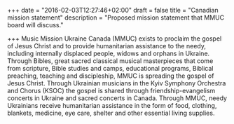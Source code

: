 +++
date = "2016-02-03T12:27:46+02:00"
draft = false
title = "Canadian mission statement"
description = "Proposed mission statement that MMUC board will discuss."

+++
Music Mission Ukraine Canada (MMUC) exists to proclaim the gospel of Jesus Christ and to provide humanitarian assistance to the needy, including internally displaced people, widows and orphans in Ukraine.  Through Bibles, great sacred classical musical masterpieces that come from scripture, Bible studies and camps, educational programs, Biblical preaching, teaching and discipleship, MMUC is spreading the gospel of Jesus Christ.  Through Ukrainian musicians in the Kyiv Symphony Orchestra and Chorus (KSOC) the gospel is shared through friendship-evangelism concerts in Ukraine and sacred concerts in Canada.   Through MMUC, needy Ukrainians receive humanitarian assistance in the form of food, clothing, blankets, medicine, eye care, shelter and other essential living supplies.
